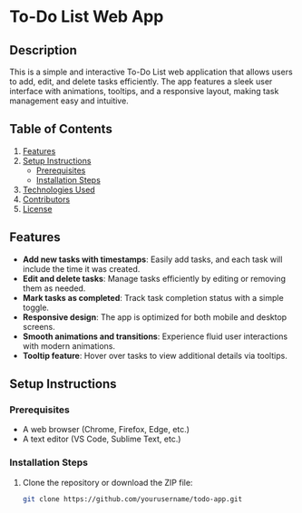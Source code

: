 # To-Do List Web App

## Description

This is a simple and interactive To-Do List web application that allows users to add, edit, and delete tasks efficiently. The app features a sleek user interface with animations, tooltips, and a responsive layout, making task management easy and intuitive.

## Table of Contents

1. [Features](#features)
2. [Setup Instructions](#setup-instructions)
   - [Prerequisites](#prerequisites)
   - [Installation Steps](#installation-steps)
3. [Technologies Used](#technologies-used)
4. [Contributors](#contributors)
5. [License](#license)

## Features

- **Add new tasks with timestamps**: Easily add tasks, and each task will include the time it was created.
- **Edit and delete tasks**: Manage tasks efficiently by editing or removing them as needed.
- **Mark tasks as completed**: Track task completion status with a simple toggle.
- **Responsive design**: The app is optimized for both mobile and desktop screens.
- **Smooth animations and transitions**: Experience fluid user interactions with modern animations.
- **Tooltip feature**: Hover over tasks to view additional details via tooltips.

## Setup Instructions

### Prerequisites

- A web browser (Chrome, Firefox, Edge, etc.)
- A text editor (VS Code, Sublime Text, etc.)

### Installation Steps

1. Clone the repository or download the ZIP file:
   ```bash
   git clone https://github.com/yourusername/todo-app.git
